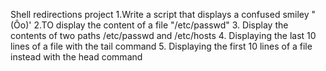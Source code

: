 Shell redirections project
1.Write a script that displays a confused smiley "(Ôo)'
2.TO display the content of a file "/etc/passwd"
3. Display the contents of two paths /etc/passwd and /etc/hosts
4. Displaying the last 10 lines of a file with the tail command
5. Displaying the first 10 lines of a file instead with the head command
